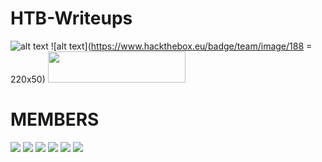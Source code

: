 # HTB-Writeups
![alt text](https://github.com/netcatus/HTB-Writeups/blob/master/image/ncus.png "header")
![alt text](https://www.hackthebox.eu/badge/team/image/188 = 220x50)
<img src="https://www.hackthebox.eu/badge/team/image/188" width="220" height="50" />

# MEMBERS
![](https://www.hackthebox.eu/badge/image/3494)
![](https://www.hackthebox.eu/badge/image/14319)
![](https://www.hackthebox.eu/badge/image/2426)
![](https://www.hackthebox.eu/badge/image/10777)
![](https://www.hackthebox.eu/badge/image/10609)
![](https://www.hackthebox.eu/badge/image/11287)
![]()
![]()
